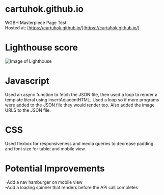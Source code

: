 # cartuhok.github.io
WGBH Masterpiece Page Test <br />
Hosted at: [https://cartuhok.github.io/](https://cartuhok.github.io/)

# Lighthouse score
![Image of Lighthouse](https://raw.githubusercontent.com/cartuhok/cartuhok.github.io/master/assets/Screen%20Shot%202019-08-21%20at%2010.55.27%20AM.png)

# Javascript
Used an async function to fetch the JSON file, then used a loop to render a template literal using insertAdjacentHTML.  Used a loop so if more programs were added to the JSON file they would render too. Also added the image URLS to the JSON file. 

# CSS
Used flexbox for responsiveness and media queries to decrease padding and font size for tablet and mobile view. 

# Potential Improvements 
-Add a nav hamburger on mobile view <br />
-Add a loading spinner that renders before the API call completes 
